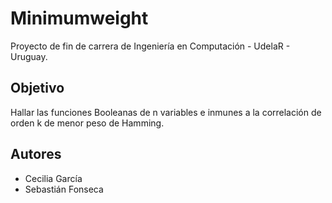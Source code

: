 # Minimumweight

Proyecto de fin de carrera de Ingeniería en Computación - UdelaR - Uruguay.

## Objetivo
Hallar las funciones Booleanas de n variables e inmunes a la correlación de orden k de menor peso de Hamming.

## Autores
<ul><li>Cecilia García</li><li>Sebastián Fonseca</li></ul>
